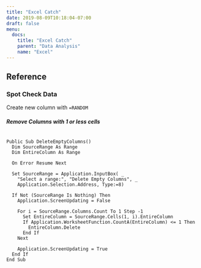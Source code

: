 ```yaml
---
title: "Excel Catch"
date: 2019-08-09T10:18:04-07:00
draft: false
menu:
  docs:
    title: "Excel Catch"
    parent: "Data Analysis"
    name: "Excel"
---
```


## Reference 

### Spot Check Data 

Create new column with ``` =RANDOM ```




##### Remove Columns with 1 or less cells

```VB

Public Sub DeleteEmptyColumns()
  Dim SourceRange As Range
  Dim EntireColumn As Range
 
  On Error Resume Next
 
  Set SourceRange = Application.InputBox( _
    "Select a range:", "Delete Empty Columns", _
    Application.Selection.Address, Type:=8)
 
  If Not (SourceRange Is Nothing) Then
    Application.ScreenUpdating = False
 
    For i = SourceRange.Columns.Count To 1 Step -1
      Set EntireColumn = SourceRange.Cells(1, i).EntireColumn
      If Application.WorksheetFunction.CountA(EntireColumn) <= 1 Then
        EntireColumn.Delete
      End If
    Next
 
    Application.ScreenUpdating = True
  End If
End Sub

```

